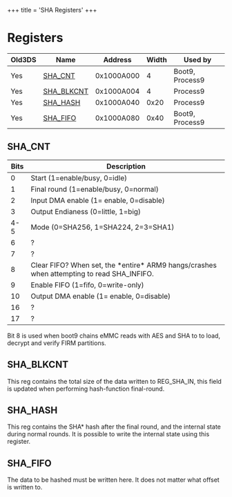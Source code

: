 +++
title = 'SHA Registers'
+++

# Registers

| Old3DS | Name                                 | Address    | Width | Used by         |
|--------|--------------------------------------|------------|-------|-----------------|
| Yes    | [SHA_CNT](#SHA_CNT "wikilink")       | 0x1000A000 | 4     | Boot9, Process9 |
| Yes    | [SHA_BLKCNT](#SHA_BLKCNT "wikilink") | 0x1000A004 | 4     | Process9        |
| Yes    | [SHA_HASH](#SHA_HASH "wikilink")     | 0x1000A040 | 0x20  | Process9        |
| Yes    | [SHA_FIFO](#SHA_FIFO "wikilink")     | 0x1000A080 | 0x40  | Boot9, Process9 |

## SHA_CNT

| Bits | Description                                                                                 |
|------|---------------------------------------------------------------------------------------------|
| 0    | Start (1=enable/busy, 0=idle)                                                               |
| 1    | Final round (1=enable/busy, 0=normal)                                                       |
| 2    | Input DMA enable (1= enable, 0=disable)                                                     |
| 3    | Output Endianess (0=little, 1=big)                                                          |
| 4-5  | Mode (0=SHA256, 1=SHA224, 2=3=SHA1)                                                         |
| 6    | ?                                                                                           |
| 7    | ?                                                                                           |
| 8    | Clear FIFO? When set, the \*entire\* ARM9 hangs/crashes when attempting to read SHA_INFIFO. |
| 9    | Enable FIFO (1=fifo, 0=write-only)                                                          |
| 10   | Output DMA enable (1= enable, 0=disable)                                                    |
| 16   | ?                                                                                           |
| 17   | ?                                                                                           |

Bit 8 is used when boot9 chains eMMC reads with AES and SHA to to load,
decrypt and verify FIRM partitions.

## SHA_BLKCNT

This reg contains the total size of the data written to REG_SHA_IN, this
field is updated when performing hash-function final-round.

## SHA_HASH

This reg contains the SHA\* hash after the final round, and the internal
state during normal rounds. It is possible to write the internal state
using this register.

## SHA_FIFO

The data to be hashed must be written here. It does not matter what
offset is written to.